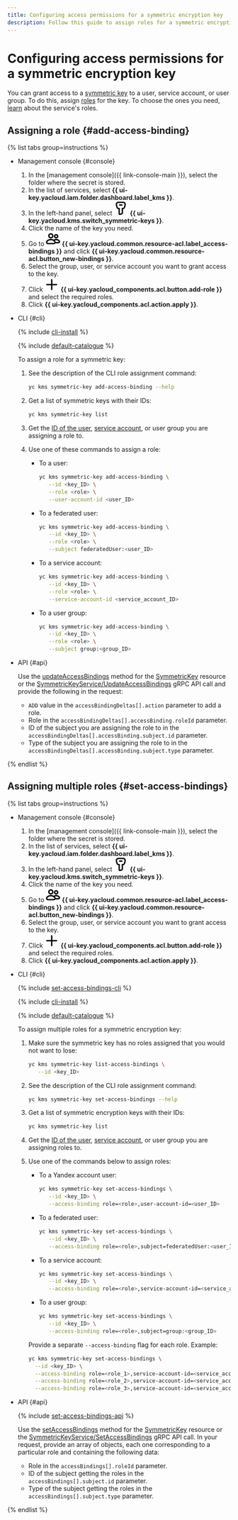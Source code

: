 ```yaml
---
title: Configuring access permissions for a symmetric encryption key
description: Follow this guide to assign roles for a symmetric encryption key.
---
```


# Configuring access permissions for a symmetric encryption key

You can grant access to a [symmetric key](../concepts/key.md) to a user, service account, or user group. To do this, assign [roles](../../iam/concepts/access-control/roles.md) for the key. To choose the ones you need, [learn](../security/index.md#roles-list) about the service's roles.

## Assigning a role {#add-access-binding}

{% list tabs group=instructions %}

- Management console {#console}

   1. In the [management console]({{ link-console-main }}), select the folder where the secret is stored.
   1. In the list of services, select **{{ ui-key.yacloud.iam.folder.dashboard.label_kms }}**.
   1. In the left-hand panel, select ![image](../../_assets/console-icons/key.svg) **{{ ui-key.yacloud.kms.switch_symmetric-keys }}**.
   1. Click the name of the key you need.
   1. Go to ![image](../../_assets/console-icons/persons.svg) **{{ ui-key.yacloud.common.resource-acl.label_access-bindings }}** and click **{{ ui-key.yacloud.common.resource-acl.button_new-bindings }}**.
   1. Select the group, user, or service account you want to grant access to the key.
   1. Click ![image](../../_assets/console-icons/plus.svg) **{{ ui-key.yacloud_components.acl.button.add-role }}** and select the required roles.
   1. Click **{{ ui-key.yacloud_components.acl.action.apply }}**.

- CLI {#cli}

   {% include [cli-install](../../_includes/cli-install.md) %}

   {% include [default-catalogue](../../_includes/default-catalogue.md) %}

   To assign a role for a symmetric key:

   1. See the description of the CLI role assignment command:

      ```bash
      yc kms symmetric-key add-access-binding --help
      ```

   1. Get a list of symmetric keys with their IDs:

      ```bash
      yc kms symmetric-key list
      ```

   1. Get the [ID of the user](../../iam/operations/users/get.md), [service account](../../iam/operations/sa/get-id.md), or user group you are assigning a role to.
   1. Use one of these commands to assign a role:

      * To a user:

         ```bash
         yc kms symmetric-key add-access-binding \
            --id <key_ID> \
            --role <role> \
            --user-account-id <user_ID>
         ```

      * To a federated user:

         ```bash
         yc kms symmetric-key add-access-binding \
            --id <key_ID> \
            --role <role> \
            --subject federatedUser:<user_ID>
         ```

      * To a service account:

         ```bash
         yc kms symmetric-key add-access-binding \
            --id <key_ID> \
            --role <role> \
            --service-account-id <service_account_ID>
         ```

      * To a user group:

         ```bash
         yc kms symmetric-key add-access-binding \
            --id <key_ID> \
            --role <role> \
            --subject group:<group_ID>
         ```

- API {#api}

   Use the [updateAccessBindings](../api-ref/SymmetricKey/updateAccessBindings.md) method for the [SymmetricKey](../api-ref/SymmetricKey/index.md) resource or the [SymmetricKeyService/UpdateAccessBindings](../api-ref/grpc/SymmetricKey/updateAccessBindings.md) gRPC API call and provide the following in the request:

   * `ADD` value in the `accessBindingDeltas[].action` parameter to add a role.
   * Role in the `accessBindingDeltas[].accessBinding.roleId` parameter.
   * ID of the subject you are assigning the role to in the `accessBindingDeltas[].accessBinding.subject.id` parameter.
   * Type of the subject you are assigning the role to in the `accessBindingDeltas[].accessBinding.subject.type` parameter.

{% endlist %}

## Assigning multiple roles {#set-access-bindings}

{% list tabs group=instructions %}

- Management console {#console}

   1. In the [management console]({{ link-console-main }}), select the folder where the secret is stored.
   1. In the list of services, select **{{ ui-key.yacloud.iam.folder.dashboard.label_kms }}**.
   1. In the left-hand panel, select ![image](../../_assets/console-icons/key.svg) **{{ ui-key.yacloud.kms.switch_symmetric-keys }}**.
   1. Click the name of the key you need.
   1. Go to ![image](../../_assets/console-icons/persons.svg) **{{ ui-key.yacloud.common.resource-acl.label_access-bindings }}** and click **{{ ui-key.yacloud.common.resource-acl.button_new-bindings }}**.
   1. Select the group, user, or service account you want to grant access to the key.
   1. Click ![image](../../_assets/console-icons/plus.svg) **{{ ui-key.yacloud_components.acl.button.add-role }}** and select the required roles.
   1. Click **{{ ui-key.yacloud_components.acl.action.apply }}**.

- CLI {#cli}

   {% include [set-access-bindings-cli](../../_includes/iam/set-access-bindings-cli.md) %}

   {% include [cli-install](../../_includes/cli-install.md) %}

   {% include [default-catalogue](../../_includes/default-catalogue.md) %}

   To assign multiple roles for a symmetric encryption key:

   1. Make sure the symmetric key has no roles assigned that you would not want to lose:

      ```bash
      yc kms symmetric-key list-access-bindings \
         --id <key_ID>
      ```

   1. See the description of the CLI role assignment command:

      ```bash
      yc kms symmetric-key set-access-bindings --help
      ```

   1. Get a list of symmetric encryption keys with their IDs:

      ```bash
      yc kms symmetric-key list
      ```

   1. Get the [ID of the user](../../iam/operations/users/get.md), [service account](../../iam/operations/sa/get-id.md), or user group you are assigning roles to.
   1. Use one of the commands below to assign roles:

      * To a Yandex account user:

         ```bash
         yc kms symmetric-key set-access-bindings \
            --id <key_ID> \
            --access-binding role=<role>,user-account-id=<user_ID>
         ```

      * To a federated user:

         ```bash
         yc kms symmetric-key set-access-bindings \
            --id <key_ID> \
            --access-binding role=<role>,subject=federatedUser:<user_ID>
         ```

      * To a service account:

         ```bash
         yc kms symmetric-key set-access-bindings \
            --id <key_ID> \
            --access-binding role=<role>,service-account-id=<service_account_ID>
         ```

      * To a user group:

         ```bash
         yc kms symmetric-key set-access-bindings \
            --id <key_ID> \
            --access-binding role=<role>,subject=group:<group_ID>
         ```

      Provide a separate `--access-binding` flag for each role. Example:

      ```bash
      yc kms symmetric-key set-access-bindings \
        --id <key_ID> \
        --access-binding role=<role_1>,service-account-id=<service_account_ID> \
        --access-binding role=<role_2>,service-account-id=<service_account_ID> \
        --access-binding role=<role_3>,service-account-id=<service_account_ID>
      ```

- API {#api}

   {% include [set-access-bindings-api](../../_includes/iam/set-access-bindings-api.md) %}

   Use the [setAccessBindings](../api-ref/SymmetricKey/setAccessBindings.md) method for the [SymmetricKey](../api-ref/SymmetricKey/index.md) resource or the [SymmetricKeyService/SetAccessBindings](../api-ref/grpc/SymmetricKey/setAccessBindings.md) gRPC API call. In your request, provide an array of objects, each one corresponding to a particular role and containing the following data:

   * Role in the `accessBindings[].roleId` parameter.
   * ID of the subject getting the roles in the `accessBindings[].subject.id` parameter.
   * Type of the subject getting the roles in the `accessBindings[].subject.type` parameter.

{% endlist %}
